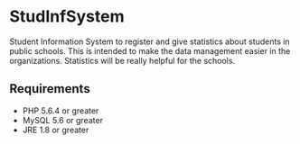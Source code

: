 # StudInfSystem

Student Information System to register and give statistics about students in public schools. This is intended to make the data management easier in the organizations. Statistics will be really helpful for the schools.

## Requirements

- PHP 5.6.4 or greater
- MySQL 5.6 or greater
- JRE 1.8 or greater

